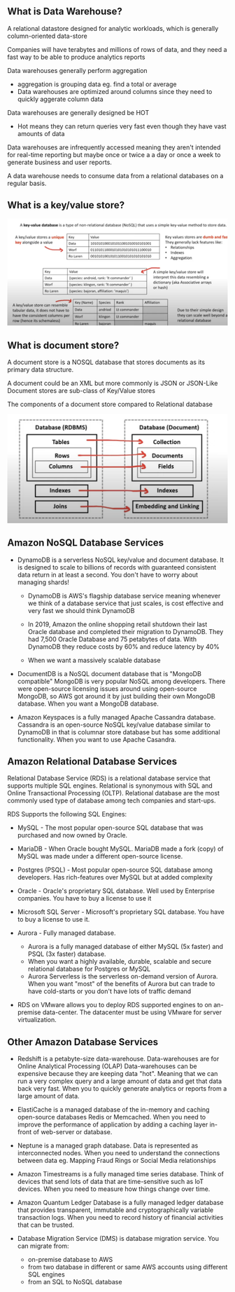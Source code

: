 ## What is Data Warehouse?

A relational datastore designed for analytic workloads, which is generally column-oriented data-store

Companies will have terabytes and millions of rows of data, and they need a fast way to be able to produce analytics reports

Data warehouses generally perform aggregation
- aggregation is grouping data eg. find a total or average
- Data warehouses are optimized around columns since they need to quickly aggerate column data

Data warehouses are generally designed be HOT
- Hot means they can return queries very fast even though they have vast amounts of data

Data warehouses are infrequently accessed meaning they aren't intended for real-time reporting but maybe once or twice a a day or once a week to generate business and user reports.

A data warehouse needs to consume data from a relational databases on a regular basis.

## What is a key/value store?
<p align="center">
 <img alt="key-value-store" src="images/key-value-store.png">
</p>

## What is document store?
A document store is a NOSQL database that stores documents as its primary data structure.

A document could be an XML but more commonly is JSON or JSON-Like
Document stores are sub-class of Key/Value stores

The components of a document store compared to Relational database

<p align="center">
 <img alt="document-store" src="images/document-store.png">
</p>

## Amazon NoSQL Database Services
- DynamoDB is a serverless NoSQL key/value and document database. It is designed to scale to billions of records with guaranteed consistent data return in at least a second. You don't have to worry about managing shards!

    - DynamoDB is AWS's flagship database service meaning whenever we think of a database service that just scales, is cost effective and very fast we should think DynamoDB

    - In 2019, Amazon the online shopping retail shutdown their last Oracle database and completed their migration to DynamoDB. They had 7,500 Oracle Database and 75 petabytes of data. With DynamoDB they reduce costs by 60% and reduce latency by 40%

    - When we want a massively scalable database

- DocumentDB is a NoSQL document database that is "MongoDB compatible"
MongoDB is very popular NoSQL among developers. There were open-source licensing issues around using open-source MongoDB, so AWS got around it by just building their own MongoDB database. When you want a MongoDB database.

- Amazon Keyspaces is a fully managed Apache Cassandra database. Cassandra is an open-source NoSQL key/value database similar to DynamoDB in that is columnar store database but has some additional functionality. When you want to use Apache Casandra.

## Amazon Relational Database Services
Relational Database Service (RDS) is a relational database service that supports multiple SQL engines. Relational is synonymous with SQL and Online Transactional Processing (OLTP). Relational database are the most commonly used type of database among tech companies and start-ups.

RDS Supports the following SQL Engines:
- MySQL - The most popular open-source SQL database that was purchased and now owned by Oracle.
- MariaDB - When Oracle bought MySQL. MariaDB made a fork (copy) of MySQL was made under a different open-source license.
- Postgres (PSQL) - Most popular open-source SQL database among developers. Has rich-features over MySQL but at added complexity
- Oracle - Oracle's proprietary SQL database. Well used by Enterprise companies. You have to buy a license to use it
- Microsoft SQL Server - Microsoft's proprietary SQL database. You have to buy a license to use it.
- Aurora - Fully managed database.
    - Aurora is a fully managed database of either MySQL (5x faster) and PSQL (3x faster) database.
    - When you want a highly available, durable, scalable and secure relational database for Postgres or MySQL
    - Aurora Serverless is the serverless on-demand version of Aurora. When you want "most" of the benefits of Aurora but can trade to have cold-starts or you don't have lots of traffic demand

- RDS on VMware allows you to deploy RDS supported engines to on an-premise data-center. The datacenter must be using VMware for server virtualization.

## Other Amazon Database Services
- Redshift is a petabyte-size data-warehouse. Data-warehouses are for Online Analytical Processing (OLAP)
Data-warehouses can be expensive because they are keeping data "hot". Meaning that we can run a very complex query and a large amount of data and get that data back very fast. 
When you to quickly generate analytics or reports from a large amount of data.

- ElastiCache is a managed database of the in-memory and caching open-source databases Redis or Memcached.
When you need to improve the performance of application by adding a caching layer in-front of web-server or database.

- Neptune is a managed graph database. Data is represented as interconnected nodes.
When you need to understand the connections between data eg. Mapping Fraud Rings or Social Media relationships

- Amazon Timestreams is a fully managed time series database. Think of devices that send lots of data that are time-sensitive such as loT devices. When you need to measure how things change over time.

- Amazon Quantum Ledger Database is a fully managed ledger database that provides transparent, immutable and cryptographically variable transaction logs.
When you need to record history of financial activities that can be trusted.

- Database Migration Service (DMS) is database migration service. You can migrate from:
    - on-premise database to AWS
    - from two database in different or same AWS accounts using different SQL engines
    - from an SQL to NoSQL database